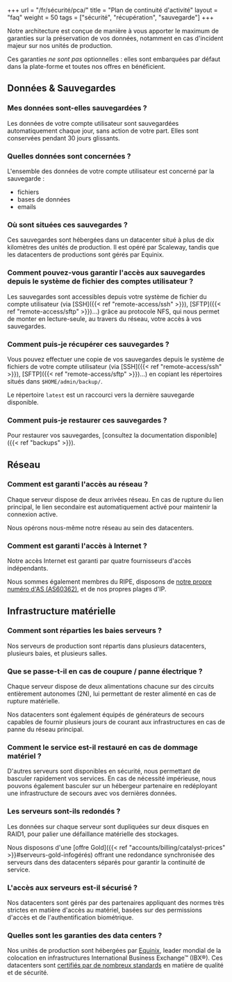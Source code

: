 +++
url = "/fr/sécurité/pca/"
title = "Plan de continuité d'activité"
layout = "faq"
weight = 50
tags = ["sécurité", "récupération", "sauvegarde"]
+++

Notre architecture est conçue de manière à vous apporter le maximum de garanties sur la préservation de vos données, notamment en cas d'incident majeur sur nos unités de production.

Ces garanties *ne sont pas* optionnelles : elles sont embarquées par défaut dans la plate-forme et toutes nos offres en bénéficient.

## Données & Sauvegardes

### Mes données sont-elles sauvegardées ?

Les données de votre compte utilisateur sont sauvegardées automatiquement chaque jour, sans action de votre part. Elles sont conservées pendant 30 jours glissants.

### Quelles données sont concernées ?

L'ensemble des données de votre compte utilisateur est concerné par la sauvegarde :

- fichiers
- bases de données
- emails

### Où sont situées ces sauvegardes ?

Ces sauvegardes sont hébergées dans un datacenter situé à plus de dix kilomètres des unités de production. Il est opéré par Scaleway, tandis que les datacenters de productions sont gérés par Equinix.

### Comment pouvez-vous garantir l'accès aux sauvegardes depuis le système de fichier des comptes utilisateur ?

Les sauvegardes sont accessibles depuis votre système de fichier du compte utilisateur (via [SSH]({{< ref "remote-access/ssh" >}}), [SFTP]({{< ref "remote-access/sftp" >}})…) grâce au protocole NFS, qui nous permet de monter en lecture-seule, au travers du réseau, votre accès à vos sauvegardes.

### Comment puis-je récupérer ces sauvegardes ?

Vous pouvez effectuer une copie de vos sauvegardes depuis le système de fichiers de votre compte utilisateur (via [SSH]({{< ref "remote-access/ssh" >}}), [SFTP]({{< ref "remote-access/sftp" >}})…) en copiant les répertoires situés dans `$HOME/admin/backup/`.

Le répertoire `latest` est un raccourci vers la dernière sauvegarde disponible.

### Comment puis-je restaurer ces sauvegardes ?

Pour restaurer vos sauvegardes, [consultez la documentation disponible]({{< ref "backups" >}}).

## Réseau

### Comment est garanti l'accès au réseau ?

Chaque serveur dispose de deux arrivées réseau. En cas de rupture du lien principal, le lien secondaire est automatiquement activé pour maintenir la connexion active.

Nous opérons nous-même notre réseau au sein des datacenters.

### Comment est garanti l'accès à Internet ?

Notre accès Internet est garanti par quatre fournisseurs d'accès indépendants.

Nous sommes également membres du RIPE, disposons de [notre propre numéro d'AS (AS60362)](https://bgpview.io/asn/60362), et de nos propres plages d'IP.

## Infrastructure matérielle

### Comment sont réparties les baies serveurs ?

Nos serveurs de production sont répartis dans plusieurs datacenters, plusieurs baies, et plusieurs salles.

### Que se passe-t-il en cas de coupure / panne électrique ?

Chaque serveur dispose de deux alimentations chacune sur des circuits entièrement autonomes (2N), lui permettant de rester alimenté en cas de rupture matérielle.

Nos datacenters sont également équipés de générateurs de secours capables de fournir plusieurs jours de courant aux infrastructures en cas de panne du réseau principal.

### Comment le service est-il restauré en cas de dommage matériel ?

D'autres serveurs sont disponibles en sécurité, nous permettant de basculer rapidement vos services. En cas de nécessité impérieuse, nous pouvons également basculer sur un hébergeur partenaire en redéployant une infrastructure de secours avec vos dernières données.

### Les serveurs sont-ils redondés ?

Les données sur chaque serveur sont dupliquées sur deux disques en RAID1, pour palier une défaillance matérielle des stockages.

Nous disposons d'une [offre Gold]({{< ref "accounts/billing/catalyst-prices" >}}#serveurs-gold-infogérés) offrant une redondance synchronisée des serveurs dans des datacenters séparés pour garantir la continuité de service.

### L'accès aux serveurs est-il sécurisé ?

Nos datacenters sont gérés par des partenaires appliquant des normes très strictes en matière d'accès au matériel, basées sur des permissions d'accès et de l'authentification biométrique.

### Quelles sont les garanties des data centers ?

Nos unités de production sont hébergées par [Equinix](https://www.equinix.com/data-centers/colocation/), leader mondial de la colocation en infrastructures International Business Exchange™ (IBX®). Ces datacenters sont [certifiés par de nombreux standards](https://www.equinix.com/data-centers/design/standards-compliance/) en matière de qualité et de sécurité.
